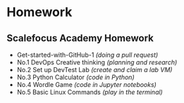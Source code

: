 # Homework

## Scalefocus Academy Homework

- Get-started-with-GitHub-1 *(doing a pull request)*
- No.1 DevOps Creative thinking *(planning and research)*
- No.2 Set up DevTest Lab *(create and claim a lab VM)*
- No.3 Python Calculator *(code in Python)*
- No.4 Wordle Game *(code in Jupyter notebooks)*
- No.5 Basic Linux Commands *(play in the terminal)*
